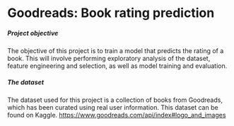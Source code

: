 # Goodreads: Book rating prediction

##### Project objective
The objective of this project is to train a model that predicts the rating of a book. This will involve performing exploratory analysis of the dataset, feature engineering and selection, as well as model training and evaluation.

##### The dataset
The dataset used for this project is a collection of books from Goodreads, which has been curated using real user information. This dataset can be found on Kaggle.
https://www.goodreads.com/api/index#logo_and_images
